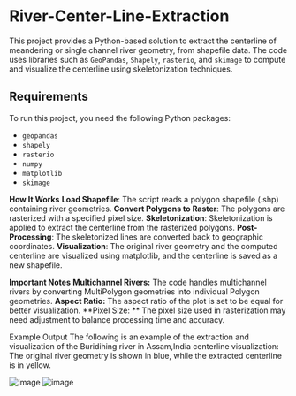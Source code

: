 # River-Center-Line-Extraction

This project provides a Python-based solution to extract the centerline of meandering or single channel river geometry, from shapefile data. The code uses libraries such as `GeoPandas`, `Shapely`, `rasterio`, and `skimage` to compute and visualize the centerline using skeletonization techniques.

## Requirements

To run this project, you need the following Python packages:

- `geopandas`
- `shapely`
- `rasterio`
- `numpy`
- `matplotlib`
- `skimage`

**How It Works**
**Load Shapefile**: The script reads a polygon shapefile (.shp) containing river geometries.
**Convert Polygons to Raster**: The polygons are rasterized with a specified pixel size.
**Skeletonization**: Skeletonization is applied to extract the centerline from the rasterized polygons.
**Post-Processing**: The skeletonized lines are converted back to geographic coordinates.
**Visualization**: The original river geometry and the computed centerline are visualized using matplotlib, and the centerline is saved as a new shapefile.

**Important Notes**
**Multichannel Rivers:** The code handles multichannel rivers by converting MultiPolygon geometries into individual Polygon geometries.
**Aspect Ratio:** The aspect ratio of the plot is set to be equal for better visualization.
**Pixel Size: ** The pixel size used in rasterization may need adjustment to balance processing time and accuracy.

Example Output
The following is an example of the extraction and visualization of the Buridihing river in Assam,India centerline visualization:  The original river geometry is shown in blue, while the extracted centerline is in yellow.


![image](https://github.com/user-attachments/assets/a9cfe107-4af3-498d-a2ca-21116ab97959)
![image](https://github.com/user-attachments/assets/e56b25cd-242f-44dd-93cf-52e29232d13c)





